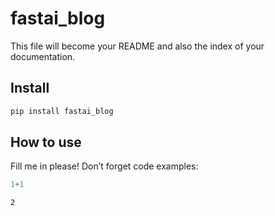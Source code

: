 fastai_blog
================

<!-- WARNING: THIS FILE WAS AUTOGENERATED! DO NOT EDIT! -->

This file will become your README and also the index of your
documentation.

## Install

``` sh
pip install fastai_blog
```

## How to use

Fill me in please! Don’t forget code examples:

``` python
1+1
```

    2

